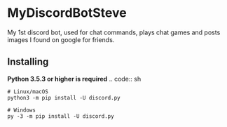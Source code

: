 # MyDiscordBotSteve
My 1st discord bot, used for chat commands, plays chat games and posts images I found on google for friends.


Installing
----------
**Python 3.5.3 or higher is required**
.. code:: sh

    # Linux/macOS
    python3 -m pip install -U discord.py

    # Windows
    py -3 -m pip install -U discord.py
    
